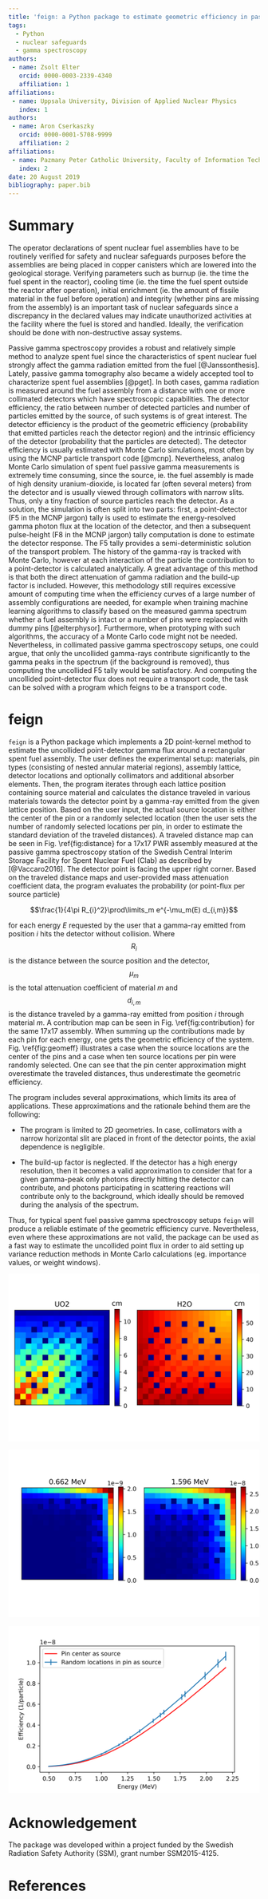 ```yaml
---
title: 'feign: a Python package to estimate geometric efficiency in passive gamma spectroscopy measurements of nuclear fuel'
tags:
  - Python
  - nuclear safeguards
  - gamma spectroscopy
authors:
 - name: Zsolt Elter
   orcid: 0000-0003-2339-4340
   affiliation: 1
affiliations:
 - name: Uppsala University, Division of Applied Nuclear Physics
   index: 1
authors:
 - name: Aron Cserkaszky
   orcid: 0000-0001-5708-9999
   affiliation: 2
affiliations:
 - name: Pazmany Peter Catholic University, Faculty of Information Technology
   index: 2
date: 20 August 2019
bibliography: paper.bib
---
```


# Summary

The operator declarations of spent nuclear fuel assemblies have to be routinely verified for safety and nuclear safeguards purposes before the assemblies are being placed in copper canisters which are lowered into the geological storage. Verifying parameters such as burnup (ie. the time the fuel spent in the reactor), cooling time (ie. the time the fuel spent outside the reactor after operation), initial enrichment (ie. the amount of fissile material in the fuel before operation) and integrity (whether pins are missing from the assembly) is an important task of nuclear safeguards since a discrepancy in the declared values may indicate unauthorized activities at the facility where the fuel is stored and handled. Ideally, the verification should be done with non-destructive assay systems. 

Passive gamma spectroscopy provides a robust and relatively simple method to analyze spent fuel since the characteristics of spent nuclear fuel strongly affect the gamma radiation emitted from the fuel [@Janssonthesis]. Lately, passive gamma tomography also became a widely accepted tool to characterize spent fuel assemblies [@pget]. In both cases, gamma radiation is measured around the fuel assembly from a distance with one or more collimated detectors which have spectroscopic capabilities. The detector efficiency, the ratio between number of detected particles and number of particles emitted by the source, of such systems is of great interest. The detector efficiency is the product of the geometric efficiency (probability that emitted particles reach the detector region) and the intrinsic efficiency of the detector (probability that the particles are detected).  The detector efficiency is usually estimated with Monte Carlo simulations, most often by using the MCNP particle transport code [@mcnp]. Nevertheless, analog Monte Carlo simulation of spent fuel passive gamma measurements is extremely time consuming, since the source, ie. the fuel assembly is made of high density uranium-dioxide, is located far (often several meters) from the detector and is usually viewed through collimators with narrow slits. Thus, only a tiny fraction of source particles reach the detector. As a solution, the simulation is often split into two parts: first, a point-detector (F5 in the MCNP jargon) tally is used to estimate the energy-resolved gamma photon flux at the location of the detector, and then a subsequent pulse-height (F8 in the MCNP jargon) tally computation is done to estimate the detector response. The F5 tally provides a semi-deterministic solution of the transport problem. The history of the gamma-ray is tracked with Monte Carlo, however at each interaction of the particle the contribution to a point-detector is calculated analytically. A great advantage of this method is that both the direct attenuation of gamma radiation and the build-up factor is included. However, this methodology still requires excessive amount of computing time when the efficiency curves of a large number of assembly configurations are needed, for example when training machine learning algorithms to classify based on the measured gamma spectrum whether a fuel assembly is intact or a number of pins were replaced with dummy pins [@elterphysor]. Furthermore, when prototyping with such algorithms, the accuracy of a Monte Carlo code might not be needed.  Nevertheless, in collimated passive gamma spectroscopy setups, one could argue, that only the uncollided gamma-rays contribute significantly to the gamma peaks in the spectrum (if the background is removed), thus computing the uncollided F5 tally would be satisfactory. And computing the uncollided point-detector flux does not require a transport code, the task can be solved with a program which feigns to be a transport code.

# feign

``feign`` is a Python package which implements a 2D point-kernel method to estimate the uncollided point-detector gamma flux around a rectangular spent fuel assembly. The user defines the experimental setup: materials, pin types (consisting of nested annular material regions), assembly lattice, detector locations and optionally collimators and additional absorber elements. Then, the program iterates through each lattice position containing source material and calculates the distance traveled in various materials towards the detector point by a gamma-ray emitted from the given lattice position. Based on the user input, the actual source location is either the center of the pin or a randomly selected location (then the user sets the number of randomly selected locations per pin, in order to estimate the standard deviation of the traveled distances). A traveled distance map can be seen in Fig. \ref{fig:distance} for a 17x17 PWR assembly measured at the passive gamma spectroscopy station of the Swedish Central Interim Storage Facility for Spent Nuclear Fuel (Clab) as described by [@Vaccaro2016]. The detector point is facing the upper right corner. Based on the traveled distance maps and user-provided mass attenuation coefficient data, the program evaluates the probability (or point-flux per source particle)

$$\frac{1}{4\pi R_{i}^2}\prod\limits_m e^{-\mu_m(E) d_{i,m}}$$

for each energy _E_ requested by the user that a gamma-ray emitted from position _i_ hits the detector without collision. Where $$R_i$$ is the distance between the source position and the detector, $$\mu_m$$ is the total attenuation coefficient of material _m_ and $$d_{i,m}$$ is the distance traveled by a gamma-ray emitted from position _i_ through material _m_. A contribution map can be seen in Fig. \ref{fig:contribution} for the same 17x17 assembly. When summing up the contributions made by each pin for each energy, one gets the geometric efficiency of the system. Fig. \ref{fig:geomeff} illustrates a case when the source locations are the center of the pins and a case when ten source locations per pin were randomly selected. One can see that the pin center approximation might overestimate the traveled distances, thus underestimate the geometric efficiency. 

The program includes several approximations, which limits its area of applications. These approximations and the rationale behind them are the following:

- The program is limited to 2D geometries. In case, collimators with a narrow horizontal slit are placed in front of the detector points, the axial dependence is negligible.

- The build-up factor is neglected. If the detector has a high energy resolution, then it becomes a valid approximation to consider that for a given gamma-peak only photons directly hitting the detector can contribute, and photons participating in scattering reactions will contribute only to the background, which ideally should be removed during the analysis of the spectrum. 

Thus, for typical spent fuel passive gamma spectroscopy setups ``feign`` will produce a reliable estimate of the geometric efficiency curve. Nevertheless, even where these approximations are not valid, the package can be used as a fast way to estimate the uncollided point flux in order to aid setting up variance reduction methods in Monte Carlo calculations (eg. importance values, or weight windows).

![An example of distance traveled in uranium-dioxide and water for a 17x17 PWR assembly measured at Clab. Each pixel represents the distance traveled in a certain material by a gamma-ray emitted from that position to the detector.\label{fig:distance}](article_distancetravelled.png)

![An example of contributions made by a pin position to a detector for a 17x17 PWR assembly measured at Clab. Each pixel represents the probability that a gamma-ray emitted from that position directly hits the detector.\label{fig:contribution}](article_contribution.png)

![An example of geometric efficiency calculated for a 17x17 PWR assembly measured at Clab. Errorbar belongs to three standard deviations.\label{fig:geomeff}](article_geomeffave.png)


# Acknowledgement

The package was developed within a project funded by the Swedish Radiation Safety Authority (SSM), grant number SSM2015-4125.



# References
